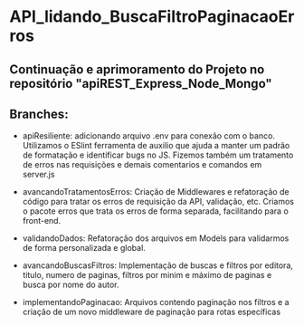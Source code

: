 # API_lidando_BuscaFiltroPaginacaoErros

## Continuação e aprimoramento do Projeto no repositório "apiREST_Express_Node_Mongo"

## Branches:

- apiResiliente: adicionando arquivo .env para conexão com o banco. Utilizamos o ESlint ferramenta de auxilio que ajuda a manter um padrão de formatação e identificar bugs no JS. Fizemos também um tratamento de erros nas requisições e demais comentarios e comandos em server.js

- avancandoTratamentosErros: Criação de Middlewares e refatoração de código para tratar os erros de requisição da API, validação, etc. Criamos o pacote erros que trata os erros de forma separada, facilitando para o front-end.

- validandoDados: Refatoração dos arquivos em Models para validarmos de forma personalizada e global.

- avancandoBuscasFiltros: Implementação de buscas e filtros por editora, titulo, numero de paginas, filtros por minim e máximo de paginas e busca por nome do autor.

- implementandoPaginacao: Arquivos contendo paginação nos filtros e a criação de um novo middleware de paginação para rotas específicas
